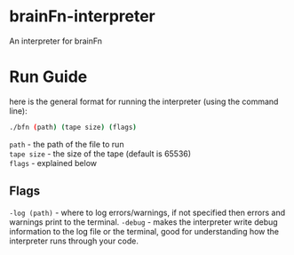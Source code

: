 # brainFn-interpreter
An interpreter for brainFn

# Run Guide
here is the general format for running the interpreter (using the command line):
```sh
./bfn (path) (tape size) (flags)
```
`path` - the path of the file to run<br>
`tape size` - the size of the tape (default is 65536)<br>
`flags` - explained below<br>
## Flags
`-log (path)` - where to log errors\/warnings, if not specified then errors and warnings print to the terminal.
`-debug` - makes the interpreter write debug information to the log file or the terminal, good for understanding how the interpreter runs through your code.
